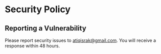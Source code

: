 # Security Policy

## Reporting a Vulnerability

Please report security issues to [atiqisrak@gmail.com](mailto:atiqisrak@gmail.com). You will receive a response within 48 hours.

